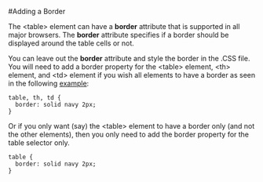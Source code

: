 #Adding a Border

The &lt;table&gt; element can have a **border** attribute that is supported in all major browsers. The **border**
attribute specifies if a border should be displayed around the table cells or not.

You can leave out the **border** attribute and style the border in the .CSS file.
You will need to add a border property for the &lt;table&gt; element, &lt;th&gt; element, and &lt;td&gt; element if you wish
all elements to have a border as seen in the following <a href="archives/Class Htmls/simpletable2.htm" target="_blank">example</a>:

~~~
table, th, td {
  border: solid navy 2px;
}
~~~

Or if you only want (say) the &lt;table&gt; element to have a border only (and not the other elements), then you only need to add the 
border property for the table selector only.

~~~
table {
  border: solid navy 2px;
}
~~~
